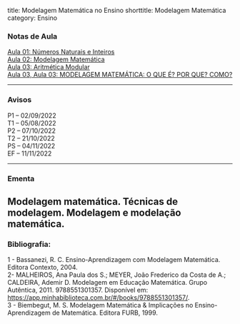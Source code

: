 title: Modelagem Matemática no Ensino
shorttitle: Modelagem Matemática
category: Ensino

### Notas de Aula

[Aula 01: Números Naturais e Inteiros]({static}/arquivos/Modelagem_Matematica:Aula_01.pdf)  
[Aula 02: Modelagem Matemática]({static}/arquivos/Modelagem_Matematica:Aula_02.pdf)  
[Aula 03: Aritmética Modular]({static}/arquivos/Modelagem_Matematica:Aula_03.pdf)  
[Aula 03, Aula 03: MODELAGEM MATEMÁTICA: O QUE É? POR QUE? COMO? ]({static}/arquivos/Artigo_Aula_03.pdf)  






---

### Avisos

P1 – 02/09/2022  
T1 – 05/08/2022  
P2 – 07/10/2022  
T2 – 21/10/2022  
PS – 04/11/2022  
EF – 11/11/2022

---

### Ementa

Modelagem matemática. Técnicas de modelagem. Modelagem e modelação matemática.
---

### Bibliografia:
1 - Bassanezi, R. C. Ensino-Aprendizagem com Modelagem Matemática. Editora Contexto, 2004.  
2- MALHEIROS, Ana Paula dos S.; MEYER, João Frederico da Costa de A.; CALDEIRA, Ademir D. Modelagem em Educação Matemática. Grupo Autêntica, 2011. 9788551301357. Disponível em: https://app.minhabiblioteca.com.br/#/books/9788551301357/.  
3 - Biembegut, M. S. Modelagem Matemática & Implicações no Ensino-Aprendizagem de Matemática.
Editora FURB, 1999.

